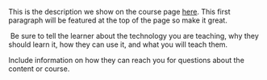This is the description we show on the course page [here](https://lab.github.com/RathnavelSubramaniam/problem-solving-using-python). This first paragraph will be featured at the top of the page so make it great.
​

​
Be sure to tell the learner about the technology you are teaching, why they should learn it, how they can use it, and what you will teach them.
​


Include information on how they can reach you for questions about the content or course. 